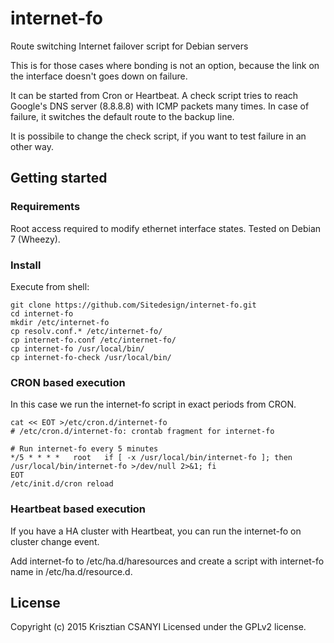 # internet-fo
Route switching Internet failover script for Debian servers

This is for those cases where bonding is not an option,
because the link on the interface doesn't goes down on failure.

It can be started from Cron or Heartbeat. A check script tries to reach
Google's DNS server (8.8.8.8) with ICMP packets many times.
In case of failure, it switches the default route to the backup line.

It is possibile to change the check script, if you want to test failure
in an other way.

## Getting started

### Requirements

Root access required to modify ethernet interface states.
Tested on Debian 7 (Wheezy).

### Install

Execute from shell:
```
git clone https://github.com/Sitedesign/internet-fo.git
cd internet-fo
mkdir /etc/internet-fo
cp resolv.conf.* /etc/internet-fo/
cp internet-fo.conf /etc/internet-fo/
cp internet-fo /usr/local/bin/
cp internet-fo-check /usr/local/bin/
```

### CRON based execution

In this case we run the internet-fo script in exact periods from CRON.
```
cat << EOT >/etc/cron.d/internet-fo
# /etc/cron.d/internet-fo: crontab fragment for internet-fo

# Run internet-fo every 5 minutes
*/5 * * * *   root   if [ -x /usr/local/bin/internet-fo ]; then /usr/local/bin/internet-fo >/dev/null 2>&1; fi
EOT
/etc/init.d/cron reload
```

### Heartbeat based execution

If you have a HA cluster with Heartbeat, you can run the internet-fo on cluster change event.

Add internet-fo to /etc/ha.d/haresources and create a script with internet-fo name in /etc/ha.d/resource.d.

## License
Copyright (c) 2015 Krisztian CSANYI Licensed under the GPLv2 license.
